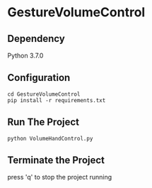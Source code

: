 # GestureVolumeControl

## Dependency
Python 3.7.0

## Configuration
```shell
cd GestureVolumeControl
pip install -r requirements.txt
```

## Run The Project
```shell
python VolumeHandControl.py
```

## Terminate the Project
press 'q' to stop the project running
